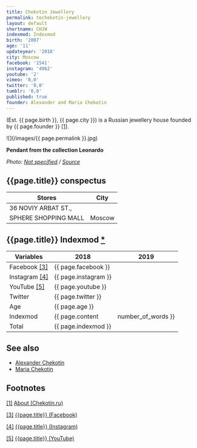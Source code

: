 ```yaml
---
title: Chekotin Jewellery
permalink: techekotin-jewellery
layout: default
shortname: CHJW
indexmod: Indexmod
birth: '2007'
age: '11'
updateyear: '2018'
city: Moscow
facebook: '1541'
instagram: '4962'
youtube: '2'
vimeo: '0,0'
twitter: '0,0'
tumblr: '0,0'
published: true
founder: Alexander and Maria Chekotin
---
```


(Est. {{ page.birth }}, {{ page.city }}) is a Russian jewellery house founded by {{ page.founder }} <span id="a1">[\[1\]](#f1)</span>.

![](/images/{{ page.permalink }}.jpg)

**Pendant from the collection Leonardo**

*Photo: [Not specified](index) / [Source](index)*

## {{page.title}} conspectus

|Stores|City|
|-|-|
|36 NOVIY ARBAT ST.,
SPHERE SHOPPING MALL|Moscow|

## {{page.title}} Indexmod [*](indexmod)

|Variables|2018|2019|
|-|-|-|
|Facebook <span id="a3">[\[3\]](#f3)</span>|{{ page.facebook }}||
|Instagram <span id="a4">[\[4\]](#f4)</span>|{{ page.instagram }}||
|YouTube <span id="a5">[\[5\]](#f5)</span>|{{ page.youtube }}||
|Twitter|{{ page.twitter }}||
|Age|{{ page.age }}||
|Indexmod|{{ page.content | number_of_words }}||
|Total|{{ page.indexmod }}||

## See also

+ [Alexander Chekotin](chekotin-alexander)
+ [Maria Chekotin](chekotin-maria)

## Footnotes

[[1]](#a1) <span id="f1"></span> [About (Chekotin.ru)](http://chekotin.ru/about/)

[[3]](#a3) <span id="f3"></span> [{{page.title}} (Facebook)](https://www.facebook.com/pg/chekotinjewellery/about/?ref=page_internal)

[[4]](#a4) <span id="f4"></span> [{{page.title}} (Instagram)](https://www.instagram.com/chekotin_jewellery/)

[[5]](#a5) <span id="f5"></span> [{{page.title}} (YouTube)](https://www.youtube.com/channel/UCwDmq07obA79XXABrJ9WIIQ/about)
